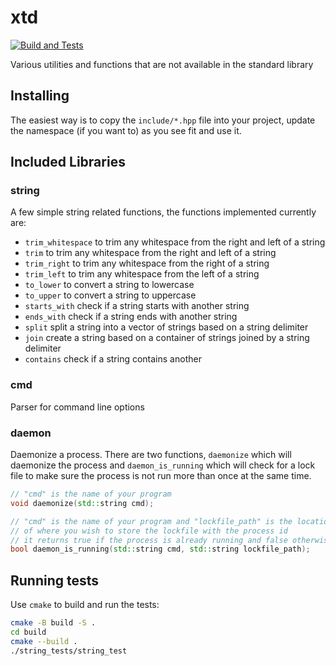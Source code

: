 # xtd
[![Build and Tests](https://github.com/jonathantorres/xtd/actions/workflows/tests.yml/badge.svg?branch=master)](https://github.com/jonathantorres/xtd/actions/workflows/tests.yml)

Various utilities and functions that are not available in the standard library

## Installing
The easiest way is to copy the `include/*.hpp` file into your project, update the namespace (if you want to) as you see fit and use it.

## Included Libraries
### string
A few simple string related functions, the functions implemented currently are:
- `trim_whitespace` to trim any whitespace from the right and left of a string
- `trim` to trim any whitespace from the right and left of a string
- `trim_right` to trim any whitespace from the right of a string
- `trim_left` to trim any whitespace from the left of a string
- `to_lower` to convert a string to lowercase
- `to_upper` to convert a string to uppercase
- `starts_with` check if a string starts with another string
- `ends_with` check if a string ends with another string
- `split` split a string into a vector of strings based on a string delimiter
- `join` create a string based on a container of strings joined by a string delimiter
- `contains` check if a string contains another

### cmd
Parser for command line options

### daemon
Daemonize a process. There are two functions, `daemonize` which will daemonize the process and `daemon_is_running` which will check for a lock file to make sure the process is not run more than once at the same time.

```cpp
// "cmd" is the name of your program
void daemonize(std::string cmd);

// "cmd" is the name of your program and "lockfile_path" is the location
// of where you wish to store the lockfile with the process id
// it returns true if the process is already running and false otherwise
bool daemon_is_running(std::string cmd, std::string lockfile_path);
```

## Running tests
Use `cmake` to build and run the tests:
```bash
cmake -B build -S .
cd build
cmake --build .
./string_tests/string_test
```

